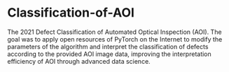 # Classification-of-AOI

The 2021 Defect Classification of Automated Optical Inspection (AOI). The goal was to apply open resources of PyTorch on the Internet to modify the parameters of the algorithm and interpret the classification of defects according to the provided AOI image data, improving the interpretation efficiency of AOI through advanced data science.
